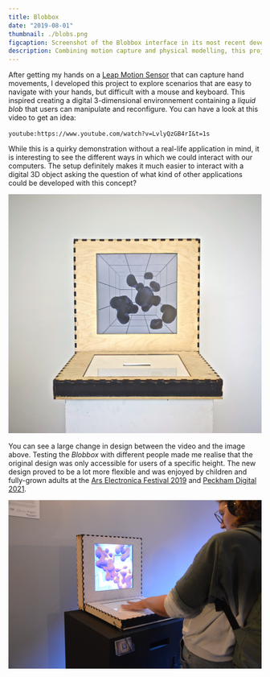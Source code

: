 ```yaml
---
title: Blobbox
date: "2019-08-01"
thumbnail: ./blobs.png
figcaption: Screenshot of the Blobbox interface in its most recent development stage.
description: Combining motion capture and physical modelling, this projects enables users to interact with a 3-dimensional digital environment through hand movement. Originally developed for a university assignment it was later presented at Ars Electronica 2019 and Peckham Digital 2021.
---
```


After getting my hands on a <a rel="noopener noreferrer" target="_blank" href="https://developer.leapmotion.com/">Leap Motion Sensor</a> that can capture hand movements, I developed this project to explore scenarios that are easy to navigate with your hands, but difficult with a mouse and keyboard. This inspired creating a digital 3-dimensional environnement containing a *liquid blob* that users can manipulate and reconfigure. You can have a look at this video to get an idea:

`youtube:https://www.youtube.com/watch?v=LvlyQzGB4rI&t=1s`

While this is a quirky demonstration without a real-life application in mind, it is interesting to see the different ways in which we could interact with our computers. The setup definitely makes it much easier to interact with a digital 3D object asking the question of what kind of other applications could be developed with this concept? 

![A picture of the Blobbox interactive artwork for the Ars Electronica festival](./blobbox.png "Blobbox presented at Ars Electronica Festival 2019. I re-designed the box to make it more accessible for people of different heights.")

You can see a large change in design between the video and the image above. Testing the *Blobbox* with different people made me realise that the original design was only accessible for users of a specific height. The new design proved to be a lot more flexible and was enjoyed by children and fully-grown adults at the <a rel="noopener noreferrer" target="_blank" href="https://ars.electronica.art/outofthebox/en/">Ars Electronica Festival 2019</a> and <a rel="noopener noreferrer" target="_blank" href="https://www.peckhamdigital.org/">Peckham Digital 2021</a>.

![A festival visitor interacting with the Blobbox](./blobboxlive.png "Blobbox in action at Ars Electronica Festival 2019.")
